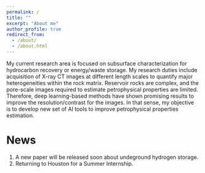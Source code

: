 ```yaml
---
permalink: /
title: ""
excerpt: "About me"
author_profile: true
redirect_from: 
  - /about/
  - /about.html
---
```


My current research area is focused on subsurface characterization for hydrocarbon recovery or energy/waste storage. My research duties include acquisition of X-ray CT images at different length scales to quantify major heterogeneities within the rock matrix. Reservoir rocks are complex, and the pore-scale images required to estimate petrophysical properties are limited. Therefore, deep learning-based methods have shown promising results to improve the resolution/contrast for the images. In that sense, my objective is to develop new set of AI tools to improve petrophysical properties estimation.

News
======
1. A new paper will be released soon about undeground hydrogen storage.
1. Returning to Houston for a Summer Internship. 
